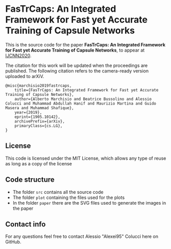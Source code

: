 # FasTrCaps: An Integrated Framework for Fast yet Accurate Training of Capsule Networks


This is the source code for the paper **FasTrCaps: An Integrated Framework for Fast yet Accurate Training of Capsule Networks**, to appear at [IJCNN2020](https://wcci2020.org/).

The citation for this work will be updated when the proceedings are published. The following citation refers to the camera-ready version uploaded to arXiV.

```
@misc{marchisio2019fastrcaps,
    title={FasTrCaps: An Integrated Framework for Fast yet Accurate Training of Capsule Networks},
    author={Alberto Marchisio and Beatrice Bussolino and Alessio Colucci and Muhammad Abdullah Hanif and Maurizio Martina and Guido Masera and Muhammad Shafique},
    year={2019},
    eprint={1905.10142},
    archivePrefix={arXiv},
    primaryClass={cs.LG},
}
```

## License

This code is licensed under the MIT License, which allows any type of reuse as long as a copy of the license


## Code structure

* The folder `src` contains all the source code
* The folder `plot` containing the files used for the plots
* In the folder `paper` there are the SVG files used to generate the images in the paper

## Contact info

For any questions feel free to contact Alessio "Alexei95" Colucci here on GitHub.
